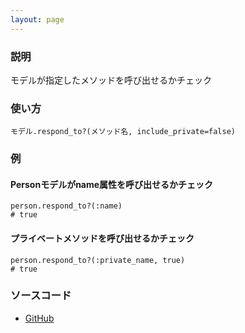 ```yaml
---
layout: page
---
```


### 説明

モデルが指定したメソッドを呼び出せるかチェック

### 使い方

    モデル.respond_to?(メソッド名, include_private=false)

### 例

#### Personモデルがname属性を呼び出せるかチェック

    person.respond_to?(:name)
    # true

#### プライベートメソッドを呼び出せるかチェック

    person.respond_to?(:private_name, true)
    # true

### ソースコード

- [GitHub](https://github.com/rails/rails/blob/984c3ef2775781d47efa9f541ce570daa2434a80/activerecord/lib/active_record/attribute_methods.rb#L207)
